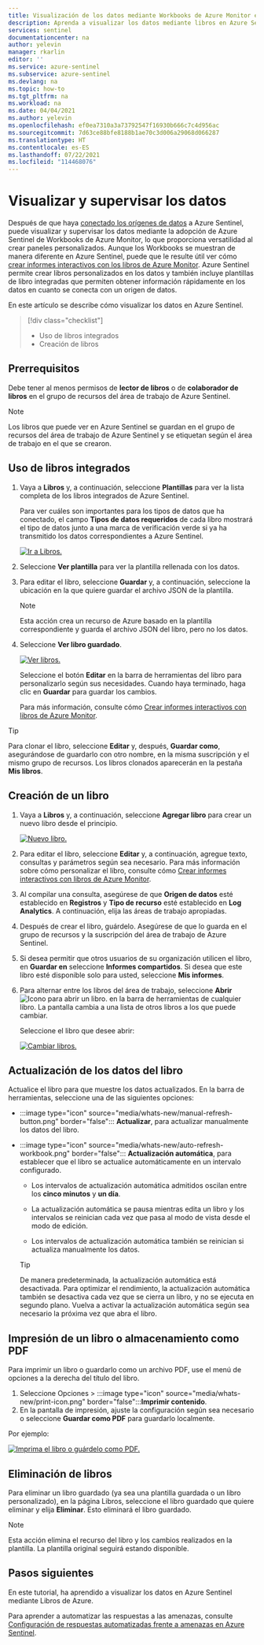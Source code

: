 ```yaml
---
title: Visualización de los datos mediante Workbooks de Azure Monitor en Azure Sentinel | Microsoft Docs
description: Aprenda a visualizar los datos mediante libros en Azure Sentinel.
services: sentinel
documentationcenter: na
author: yelevin
manager: rkarlin
editor: ''
ms.service: azure-sentinel
ms.subservice: azure-sentinel
ms.devlang: na
ms.topic: how-to
ms.tgt_pltfrm: na
ms.workload: na
ms.date: 04/04/2021
ms.author: yelevin
ms.openlocfilehash: ef0ea7310a3a73792547f16930b666c7c4d956ac
ms.sourcegitcommit: 7d63ce88bfe8188b1ae70c3d006a29068d066287
ms.translationtype: HT
ms.contentlocale: es-ES
ms.lasthandoff: 07/22/2021
ms.locfileid: "114468076"
---
```

# <a name="visualize-and-monitor-your-data"></a>Visualizar y supervisar los datos

Después de que haya [conectado los orígenes de datos](quickstart-onboard.md) a Azure Sentinel, puede visualizar y supervisar los datos mediante la adopción de Azure Sentinel de Workbooks de Azure Monitor, lo que proporciona versatilidad al crear paneles personalizados. Aunque los Workbooks se muestran de manera diferente en Azure Sentinel, puede que le resulte útil ver cómo [crear informes interactivos con los libros de Azure Monitor](../azure-monitor/visualize/workbooks-overview.md). Azure Sentinel permite crear libros personalizados en los datos y también incluye plantillas de libro integradas que permiten obtener información rápidamente en los datos en cuanto se conecta con un origen de datos.

En este artículo se describe cómo visualizar los datos en Azure Sentinel.

> [!div class="checklist"]
> * Uso de libros integrados
> * Creación de libros

## <a name="prerequisites"></a>Prerrequisitos

Debe tener al menos permisos de **lector de libros** o de **colaborador de libros** en el grupo de recursos del área de trabajo de Azure Sentinel.

> [!NOTE]
> Los libros que puede ver en Azure Sentinel se guardan en el grupo de recursos del área de trabajo de Azure Sentinel y se etiquetan según el área de trabajo en el que se crearon.

## <a name="use-built-in-workbooks"></a>Uso de libros integrados

1. Vaya a **Libros** y, a continuación, seleccione **Plantillas** para ver la lista completa de los libros integrados de Azure Sentinel. 

    Para ver cuáles son importantes para los tipos de datos que ha conectado, el campo **Tipos de datos requeridos** de cada libro mostrará el tipo de datos junto a una marca de verificación verde si ya ha transmitido los datos correspondientes a Azure Sentinel.

    [ ![Ir a Libros.](media/tutorial-monitor-data/access-workbooks.png) ](media/tutorial-monitor-data/access-workbooks.png#lightbox)

1. Seleccione **Ver plantilla** para ver la plantilla rellenada con los datos.

1. Para editar el libro, seleccione **Guardar** y, a continuación, seleccione la ubicación en la que quiere guardar el archivo JSON de la plantilla.

   > [!NOTE]
   > Esta acción crea un recurso de Azure basado en la plantilla correspondiente y guarda el archivo JSON del libro, pero no los datos.


1. Seleccione **Ver libro guardado**. 

    [ ![Ver libros. ](media/tutorial-monitor-data/workbook-graph.png) ](media/tutorial-monitor-data/workbook-graph.png#lightbox)

    Seleccione el botón **Editar** en la barra de herramientas del libro para personalizarlo según sus necesidades. Cuando haya terminado, haga clic en **Guardar** para guardar los cambios.

    Para más información, consulte cómo [Crear informes interactivos con libros de Azure Monitor](../azure-monitor/visualize/workbooks-overview.md).

> [!TIP]
> Para clonar el libro, seleccione **Editar** y, después, **Guardar como**, asegurándose de guardarlo con otro nombre, en la misma suscripción y el mismo grupo de recursos.
> Los libros clonados aparecerán en la pestaña **Mis libros**.
>
## <a name="create-new-workbook"></a>Creación de un libro

1. Vaya a **Libros** y, a continuación, seleccione **Agregar libro** para crear un nuevo libro desde el principio.

    [ ![Nuevo libro.](media/tutorial-monitor-data/create-workbook.png) ](media/tutorial-monitor-data/create-workbook.png#lightbox)

1. Para editar el libro, seleccione **Editar** y, a continuación, agregue texto, consultas y parámetros según sea necesario. Para más información sobre cómo personalizar el libro, consulte cómo [Crear informes interactivos con libros de Azure Monitor](../azure-monitor/visualize/workbooks-overview.md). 

1. Al compilar una consulta, asegúrese de que **Origen de datos** esté establecido en **Registros** y **Tipo de recurso** esté establecido en **Log Analytics**. A continuación, elija las áreas de trabajo apropiadas. 

1. Después de crear el libro, guárdelo. Asegúrese de que lo guarda en el grupo de recursos y la suscripción del área de trabajo de Azure Sentinel.

1. Si desea permitir que otros usuarios de su organización utilicen el libro, en **Guardar en** seleccione **Informes compartidos**. Si desea que este libro esté disponible solo para usted, seleccione **Mis informes**.

1. Para alternar entre los libros del área de trabajo, seleccione **Abrir** ![Icono para abrir un libro](./media/tutorial-monitor-data/switch.png). en la barra de herramientas de cualquier libro. La pantalla cambia a una lista de otros libros a los que puede cambiar.

    Seleccione el libro que desee abrir:

    [ ![Cambiar libros.](media/tutorial-monitor-data/switch-workbooks.png) ](media/tutorial-monitor-data/switch-workbooks.png#lightbox)

## <a name="refresh-your-workbook-data"></a>Actualización de los datos del libro

Actualice el libro para que muestre los datos actualizados. En la barra de herramientas, seleccione una de las siguientes opciones:

- :::image type="icon" source="media/whats-new/manual-refresh-button.png" border="false"::: **Actualizar**, para actualizar manualmente los datos del libro.

- :::image type="icon" source="media/whats-new/auto-refresh-workbook.png" border="false"::: **Actualización automática**, para establecer que el libro se actualice automáticamente en un intervalo configurado.

    - Los intervalos de actualización automática admitidos oscilan entre los **cinco minutos** y **un día**.

    - La actualización automática se pausa mientras edita un libro y los intervalos se reinician cada vez que pasa al modo de vista desde el modo de edición.

    - Los intervalos de actualización automática también se reinician si actualiza manualmente los datos.

    > [!TIP]
    > De manera predeterminada, la actualización automática está desactivada. Para optimizar el rendimiento, la actualización automática también se desactiva cada vez que se cierra un libro, y no se ejecuta en segundo plano. Vuelva a activar la actualización automática según sea necesario la próxima vez que abra el libro.
    >

## <a name="print-a-workbook-or-save-as-pdf"></a>Impresión de un libro o almacenamiento como PDF

Para imprimir un libro o guardarlo como un archivo PDF, use el menú de opciones a la derecha del título del libro.

1. Seleccione Opciones > :::image type="icon" source="media/whats-new/print-icon.png" border="false":::**Imprimir contenido**. 
2. En la pantalla de impresión, ajuste la configuración según sea necesario o seleccione **Guardar como PDF** para guardarlo localmente.

Por ejemplo:

[ ![Imprima el libro o guárdelo como PDF.](media/whats-new/print-workbook.png) ](media/whats-new/print-workbook.png#lightbox)

## <a name="how-to-delete-workbooks"></a>Eliminación de libros

Para eliminar un libro guardado (ya sea una plantilla guardada o un libro personalizado), en la página Libros, seleccione el libro guardado que quiere eliminar y elija **Eliminar**. Esto eliminará el libro guardado.

> [!NOTE]
> Esta acción elimina el recurso del libro y los cambios realizados en la plantilla. La plantilla original seguirá estando disponible.

## <a name="next-steps"></a>Pasos siguientes

En este tutorial, ha aprendido a visualizar los datos en Azure Sentinel mediante Libros de Azure.

Para aprender a automatizar las respuestas a las amenazas, consulte [Configuración de respuestas automatizadas frente a amenazas en Azure Sentinel](tutorial-respond-threats-playbook.md).

